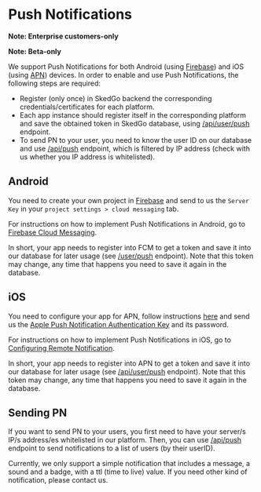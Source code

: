 # Push Notifications

**Note: Enterprise customers-only**

**Note: Beta-only**

We support Push Notifications for both Android (using [Firebase](https://firebase.google.com/docs/notifications/?hl=es)) and iOS (using [APN](https://developer.apple.com/notifications/)) devices. In order to enable and use Push Notifications, the following steps are required:

- Register (only once) in SkedGo backend the corresponding credentials/certificates for each platform.
- Each app instance should register itself in the corresponding platform and save the obtained token in SkedGo database, using [/api/user/push](https://skedgo.github.io/tripgo-api/swagger/?url=https://raw.githubusercontent.com/skedgo/tripgo-api/feature/pn/pn.swagger.yaml) endpoint.
- To send PN to your user, you need to know the user ID on our database and use [/api/push](https://skedgo.github.io/tripgo-api/swagger/?url=https://raw.githubusercontent.com/skedgo/tripgo-api/feature/pn/pn.swagger.yaml) endpoint, which is filtered by IP address (check with us whether you IP address is whitelisted). 

## Android

You need to create your own project in [Firebase](https://console.firebase.google.com) and send to us the `Server Key` in your `project settings > cloud messaging` tab.

For instructions on how to implement Push Notifications in Android, go to [Firebase Cloud Messaging](https://firebase.google.com/docs/cloud-messaging).

In short, your app needs to register into FCM to get a token and save it into our database for later usage (see [/user/push](https://skedgo.github.io/tripgo-api/swagger/?url=https://raw.githubusercontent.com/skedgo/tripgo-api/feature/pn/pn.swagger.yaml) endpoint). Note that this token may change, any time that happens you need to save it again in the database.


## iOS

You need to configure your app for APN, follow instructions [here](http://help.apple.com/xcode/mac/current/#/dev11b059073) and send us the [Apple Push Notification Authentication Key](http://help.apple.com/xcode/mac/current/#/dev11b059073?sub=dev1eb5dfe65) and its password.

For instructions on how to implement Push Notifications in iOS, go to [Configuring Remote Notification](https://developer.apple.com/library/content/documentation/NetworkingInternet/Conceptual/RemoteNotificationsPG/HandlingRemoteNotifications.html#//apple_ref/doc/uid/TP40008194-CH6-SW4).

In short, your app needs to register into APN to get a token and save it into our database for later usage (see [/api/user/push](https://skedgo.github.io/tripgo-api/swagger/?url=https://raw.githubusercontent.com/skedgo/tripgo-api/feature/pn/pn.swagger.yaml) endpoint). Note that this token may change, any time that happens you need to save it again in the database.

## Sending PN

If you want to send PN to your users, you first need to have your server/s IP/s address/es whitelisted in our platform. Then, you can use [/api/push](https://skedgo.github.io/tripgo-api/swagger/?url=https://raw.githubusercontent.com/skedgo/tripgo-api/feature/pn/pn.swagger.yaml) endpoint to send notifications to a list of users (by their userID).

Currently, we only support a simple notification that includes a message, a sound and a badge, with a ttl (time to live) value. If you need other kind of notification, please contact us.



